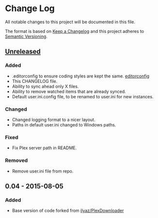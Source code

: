 # Change Log
All notable changes to this project will be documented in this file.

The format is based on [Keep a Changelog](http://keepachangelog.com/)
and this project adheres to [Semantic Versioning](http://semver.org/).

## [Unreleased]
### Added
- .editorconfig to ensure coding styles are kept the same. [editorconfig](http://editorconfig.org/)
- This CHANGELOG file.
- Ability to sync ahead only X files.
- Ability to remove watched items that are already synced.
- Default user.ini.config file, to be renamed to user.ini for new instances.

### Changed
- Changed logging format to a nicer layout.
- Paths in default user.ini changed to Windows paths.

### Fixed
- Fix Plex server path in README.

### Removed
- Remove user.ini file from repo.

## 0.04 - 2015-08-05
### Added
- Base version of code forked from [ilyaz/PlexDownloader](https://github.com/ilyaz/PlexDownloader)

[Unreleased]: https://github.com/danstis/PlexDownloader/compare/0.04...HEAD
